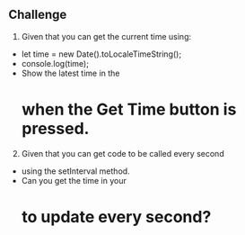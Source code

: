 ## Challenge
1. Given that you can get the current time using:
- let time = new Date().toLocaleTimeString();
- console.log(time);
- Show the latest time in the <h1> when the Get Time button is pressed.

2. Given that you can get code to be called every second
- using the setInterval method.
- Can you get the time in your <h1> to update every second?